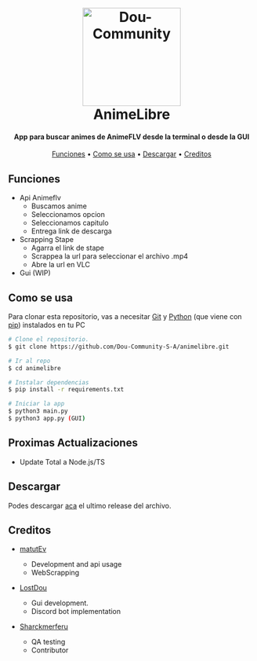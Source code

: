 
<h1 align="center">
  <br>
  <a href="https://github.com/Dou-Community-S-A"><img src="https://i.imgur.com/eLhJL09.png" alt="Dou-Community" width="200"></a>
  <br>
  AnimeLibre
  <br>
</h1>

<h4 align="center">App para buscar animes de AnimeFLV desde la terminal o desde la GUI</h4>

<p align="center">
  <a href="#Funciones">Funciones</a> •
  <a href="#Como se usa">Como se usa</a> •
  <a href="#Descargar">Descargar</a> •
  <a href="#Creditos">Creditos</a> 
</p>


## Funciones

* Api Animeflv
  - Buscamos anime
  - Seleccionamos opcion
  - Seleccionamos capitulo
  - Entrega link de descarga
* Scrapping Stape
  - Agarra el link de stape
  - Scrappea la url para seleccionar el archivo .mp4
  - Abre la url en VLC
* Gui (WIP)

## Como se usa

Para clonar esta repositorio, vas a necesitar [Git](https://git-scm.com) y [Python](https://www.python.org/downloads/) (que viene con [pip](https://pypi.org/project/pip/)) instalados en tu PC

```bash
# Clone el repositorio.
$ git clone https://github.com/Dou-Community-S-A/animelibre.git

# Ir al repo
$ cd animelibre

# Instalar dependencias
$ pip install -r requirements.txt

# Iniciar la app
$ python3 main.py
$ python3 app.py (GUI)
```
## Proximas Actualizaciones
  - Update Total a Node.js/TS
## Descargar

Podes descargar [aca](https://github.com/Dou-Community-S-A/animelibre/releases) el ultimo release del archivo.


## Creditos

* [matutEv](https://github.com/matiasdante)
  -  Development and api usage
  -  WebScrapping
    
* [LostDou](https://github.com/lostdou)
  -  Gui development.
  -  Discord bot implementation
    
* [Sharckmerferu](https://github.com/Shackmerferu)
  -  QA testing
  -  Contributor
